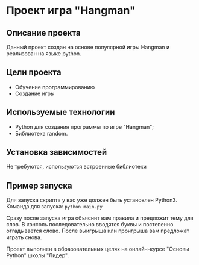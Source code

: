 
# Проект игра "Hangman"

## Описание проекта
Данный проект создан на основе популярной игры Hangman и реализован на языке python.

## Цели проекта
- Обучение программированию
- Создание игры

## Используемые технологии
- Python для создания программы по игре "Hangman";
- Библиотека random.

## Установка зависимостей
Не требуются, используются встроенные библиотеки

## Пример запуска
Для запуска скрипта у вас уже должен быть установлен Python3.
Команда для запуска: `python main.py`

Сразу после запуска игра объяснит вам правила и предложит тему для слов. 
В консоль последовательно вводятся буквы и постепенно отгадывается слово.
После выигрыша или проигрыша вам предложат играть снова.

Проект выполнен в образовательных целях на онлайн-курсе "Основы Python" школы "Лидер".
